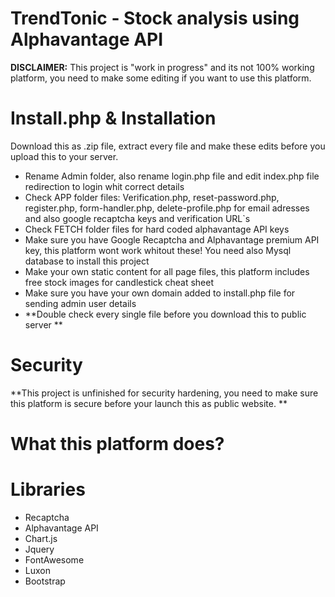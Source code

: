 # TrendTonic - Stock analysis using Alphavantage API 
**DISCLAIMER:** This project is "work in progress" and its not 100% working platform, you need to make some editing if you want to use this platform. 

# Install.php & Installation
Download this as .zip file, extract every file and make these edits before you upload this to your server. 
- Rename Admin folder, also rename login.php file and edit index.php file redirection to login whit correct details
- Check APP folder files: Verification.php, reset-password.php, register.php, form-handler.php, delete-profile.php for email adresses and also google recaptcha keys and verification URL`s
- Check FETCH folder files for hard coded alphavantage API keys
- Make sure you have Google Recaptcha and Alphavantage premium API key, this platform wont work whitout these! You need also Mysql database to install this project
- Make your own static content for all page files, this platform includes free stock images for candlestick cheat sheet
- Make sure you have your own domain added to install.php file for sending admin user details
- **Double check every single file before you download this to public server **

# Security
**This project is unfinished for security hardening, you need to make sure this platform is secure before your launch this as public website. **

# What this platform does?


# Libraries
- Recaptcha
- Alphavantage API
- Chart.js
- Jquery
- FontAwesome
- Luxon
- Bootstrap
